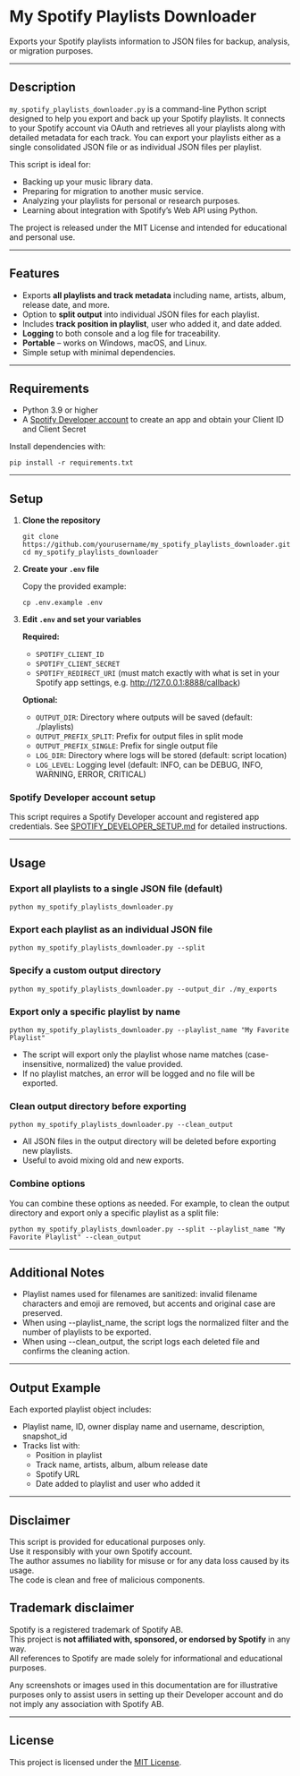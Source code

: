 # My Spotify Playlists Downloader

Exports your Spotify playlists information to JSON files for backup, analysis, or migration purposes.

---

## Description

`my_spotify_playlists_downloader.py` is a command-line Python script designed to help you export and back up your
Spotify playlists. It connects to your Spotify account via OAuth and retrieves all your playlists along with detailed
metadata for each track. You can export your playlists either as a single consolidated JSON file or as individual JSON
files per playlist.

This script is ideal for:

- Backing up your music library data.
- Preparing for migration to another music service.
- Analyzing your playlists for personal or research purposes.
- Learning about integration with Spotify’s Web API using Python.

The project is released under the MIT License and intended for educational and personal use.

---

## Features

- Exports **all playlists and track metadata** including name, artists, album, release date, and more.
- Option to **split output** into individual JSON files for each playlist.
- Includes **track position in playlist**, user who added it, and date added.
- **Logging** to both console and a log file for traceability.
- **Portable** – works on Windows, macOS, and Linux.
- Simple setup with minimal dependencies.

---

## Requirements

- Python 3.9 or higher
- A [Spotify Developer account](SPOTIFY_DEVELOPER_SETUP.md) to create an app and obtain your Client ID and Client
  Secret

Install dependencies with:

```shell
pip install -r requirements.txt
```

---

## Setup

1. **Clone the repository**

    ```shell
    git clone https://github.com/yourusername/my_spotify_playlists_downloader.git
    cd my_spotify_playlists_downloader
    ```

2. **Create your `.env` file**

   Copy the provided example:

    ```shell
    cp .env.example .env
    ```

3. **Edit `.env` and set your variables**

   **Required:**

    - `SPOTIFY_CLIENT_ID`
    - `SPOTIFY_CLIENT_SECRET`
    - `SPOTIFY_REDIRECT_URI` (must match exactly with what is set in your Spotify app settings,
      e.g. <http://127.0.0.1:8888/callback>)

   **Optional:**

    - `OUTPUT_DIR`: Directory where outputs will be saved (default: ./playlists)
    - `OUTPUT_PREFIX_SPLIT`: Prefix for output files in split mode
    - `OUTPUT_PREFIX_SINGLE`: Prefix for single output file
    - `LOG_DIR`: Directory where logs will be stored (default: script location)
    - `LOG_LEVEL`: Logging level (default: INFO, can be DEBUG, INFO, WARNING, ERROR, CRITICAL)

### Spotify Developer account setup

This script requires a Spotify Developer account and registered app credentials.
See [SPOTIFY_DEVELOPER_SETUP.md](SPOTIFY_DEVELOPER_SETUP.md) for detailed instructions.

---

## Usage

### Export all playlists to a single JSON file (default)

```shell
python my_spotify_playlists_downloader.py
```

### Export each playlist as an individual JSON file

```shell
python my_spotify_playlists_downloader.py --split
```

### Specify a custom output directory

```shell
python my_spotify_playlists_downloader.py --output_dir ./my_exports
```

### Export only a specific playlist by name

```shell
python my_spotify_playlists_downloader.py --playlist_name "My Favorite Playlist"
```

- The script will export only the playlist whose name matches (case-insensitive, normalized) the value provided.
- If no playlist matches, an error will be logged and no file will be exported.

### Clean output directory before exporting

```shell
python my_spotify_playlists_downloader.py --clean_output
```

- All JSON files in the output directory will be deleted before exporting new playlists.
- Useful to avoid mixing old and new exports.

### Combine options

You can combine these options as needed. For example, to clean the output directory and export only a specific playlist
as a split file:

```shell
python my_spotify_playlists_downloader.py --split --playlist_name "My Favorite Playlist" --clean_output
```

---

## Additional Notes

- Playlist names used for filenames are sanitized: invalid filename characters and emoji are removed, but accents and
  original case are preserved.
- When using --playlist_name, the script logs the normalized filter and the number of playlists to be exported.
- When using --clean_output, the script logs each deleted file and confirms the cleaning action.

---

## Output Example

Each exported playlist object includes:

- Playlist name, ID, owner display name and username, description, snapshot_id
- Tracks list with:
  - Position in playlist
  - Track name, artists, album, album release date
  - Spotify URL
  - Date added to playlist and user who added it

---

## Disclaimer

This script is provided for educational purposes only.  
Use it responsibly with your own Spotify account.  
The author assumes no liability for misuse or for any data loss caused by its usage.  
The code is clean and free of malicious components.

## Trademark disclaimer

Spotify is a registered trademark of Spotify AB.  
This project is **not affiliated with, sponsored, or endorsed by Spotify** in any way.  
All references to Spotify are made solely for informational and educational purposes.

Any screenshots or images used in this documentation are for illustrative purposes only to assist users in setting up
their Developer account and do not imply any association with Spotify AB.

---

## License

This project is licensed under the [MIT License](../../LICENSE).
